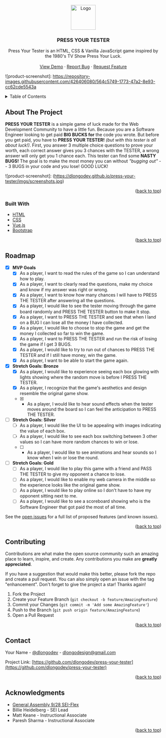 <div id="top"></div>
<!-- PROJECT LOGO -->
<br />
<div align="center">
  <a href="https://github.com/dlongodev/press-your-tester">
    <img src="https://dlongodev.github.io/press-your-tester/imgs/press-your-tester_logo.png" alt="Logo" height="80">
  </a>

<h3 align="center">PRESS YOUR TESTER</h3>

  <p align="center">
    Press Your Tester is an HTML, CSS & Vanilla JavaScript game inspired by the 1980's TV Show Press Your Luck.
    <br />
    <br />
    <a href="https://dlongodev.github.io/press-your-tester/">View Demo</a>
    ·
    <a href="https://github.com/dlongodev/press-your-tester/issues">Report Bug</a>
    ·
    <a href="https://github.com/dlongodev/press-your-tester/issues">Request Feature</a>
  </p>
</div>

![product-screenshot]: https://repository-images.githubusercontent.com/426406080/564c5749-1773-47a2-8e93-cc62cde5543a

<!-- TABLE OF CONTENTS -->
<details>
  <summary>Table of Contents</summary>
  <ol>
    <li>
      <a href="#about-the-project">About The Project</a>
      <ul>
        <li><a href="#built-with">Built With</a></li>
      </ul>
    </li>
    <li><a href="#roadmap">Roadmap</a></li>
    <li><a href="#contributing">Contributing</a></li>
    <li><a href="#contact">Contact</a></li>
    <li><a href="#acknowledgments">Acknowledgments</a></li>
  </ol>
</details>



<!-- ABOUT THE PROJECT -->
## About The Project

**PRESS YOUR TESTER** is a simple game of luck made for the Web Development Community to have a little fun. 
Because you are a Software Engineer looking to get paid **BIG BUCKS for** the code you wrote. But before you get paid, you have to **PRESS YOUR TESTER!** *(but with this tester is all about luck!)*. First, you answer 3 multiple choice questions to prove your worth, each correct answer gives you 3 chances with the TESTER, a wrong answer will only get you 1 chance each. This tester can find some **NASTY BUGS!** The goal is to make the most money you can without *"bugging out"* -- 3 BUGS in your code and you lose! GOOD LUCK!

![product-screenshot]: (https://dlongodev.github.io/press-your-tester/imgs/screenshots.jpg)

<p align="right">(<a href="#top">back to top</a>)</p>



### Built With

* [HTML](https://developer.mozilla.org/en-US/docs/Web/HTML)
* [CSS](https://developer.mozilla.org/en-US/docs/Web/CSS)
* [Vue.js](https://developer.mozilla.org/en-US/docs/Web/JavaScript)
* [Bootstrap](https://getbootstrap.com)

<p align="right">(<a href="#top">back to top</a>)</p>


<!-- ROADMAP -->
## Roadmap

- [x] **MVP Goals**
    - [x] As a player, I want to read the rules of the game so I can understand how to play.
    - [x] As a player, I want to clearly read the questions, make my choice and know if my answer was right or wrong.
    - [x] As a player, I want to know how many chances I will have to PRESS THE TESTER after answering all the questions.
    - [x] As a player, I would like to see the tester moving through the game board randomly and PRESS THE TESTER button to make it stop.
    - [x] As a player, I want to PRESS THE TESTER and see that when I land on a BUG I can lose all the money I have collected.
    - [x] As a player, I would like to choose to stop the game and get the money I collected so far to win the game.
    - [x] As a player, I want to PRESS THE TESTER and run the risk of losing the game if I get 3 BUGS.
    - [x] As a player, I would like to try to run out of chances to PRESS THE TESTER and if I still have money, win the game.
    - [x] As a player, I want to be able to start the game again.

- [x] **Stretch Goals: Bronze**
    - [x] As a player, I would like to experience seeing each box glowing with lights showing where the random move is before I PRESS THE TESTER.
    - [x] As a player, I recognize that the game's aesthetics and design resemble the original game show.   
    - [x] - As a player, I would like to hear sound effects when the tester moves around the board so I can feel the anticipation to PRESS THE TESTER.

- [ ] **Stretch Goals: Silver**
    - [ ] As a player, I would like the UI to be appealing with images indicating the value of each box.
    - [ ] As a player, I would like to see each box switching between 3 other values so I can have more random chances to win or lose.
    - [ ] - As a player, I would like to see animations and hear sounds so I know when I win or lose the round.

- [ ] **Stretch Goals: Gold**
    - [ ] As a player, I would like to play this game with a friend and PASS THE TESTER to give my opponent a chance to lose.
    - [ ] As a player, I would like to enable my web camera in the middle so the experience looks like the original game show.
    - [ ] As a player, I would like to play online so I don't have to have my opponent sitting next to me.
    - [ ] As a player, I would like to see a scoreboard showing who is the Software Engineer that got paid the most of all time.

See the [open issues](https://github.com/dlongodev/press-your-tester/issues) for a full list of proposed features (and known issues).

<p align="right">(<a href="#top">back to top</a>)</p>



<!-- CONTRIBUTING -->
## Contributing

Contributions are what make the open source community such an amazing place to learn, inspire, and create. Any contributions you make are **greatly appreciated**.

If you have a suggestion that would make this better, please fork the repo and create a pull request. You can also simply open an issue with the tag "enhancement".
Don't forget to give the project a star! Thanks again!

1. Fork the Project
2. Create your Feature Branch (`git checkout -b feature/AmazingFeature`)
3. Commit your Changes (`git commit -m 'Add some AmazingFeature'`)
4. Push to the Branch (`git push origin feature/AmazingFeature`)
5. Open a Pull Request

<p align="right">(<a href="#top">back to top</a>)</p>


## Contact

Your Name - [@dlongodev](https://twitter.com/dlongodev) - dlongodesign@gmail.com

Project Link: [https://github.com/dlongodev/press-your-tester](https://github.com/dlongodev/press-your-tester)

<p align="right">(<a href="#top">back to top</a>)</p>



<!-- ACKNOWLEDGMENTS -->
## Acknowledgments

* [General Assembly 9/28 SEI-Flex](https://generalassemb.ly/)
* Billie Heidelberg - SEI Lead
* Matt Keane - Instructional Associate
* Paresh Sharma - Instructional Associate

<p align="right">(<a href="#top">back to top</a>)</p>



<!-- MARKDOWN LINKS & IMAGES -->
<!-- https://www.markdownguide.org/basic-syntax/#reference-style-links -->
[Font-Awesome]: https://fontawesome.com/
[Github Pages]: https://pages.github.com/
[Adobe Fonts]: https://fonts.adobe.com/
[Giphy]: https://giphy.com/gifs/code-coding-seamless-xT9IgzoKnwFNmISR8I
[Press Your Luck]: https://abc.com/shows/press-your-luck
[stars-url]: https://github.com/github_username/repo_name/stargazers
[issues-shield]: https://img.shields.io/github/issues/github_username/repo_name.svg?style=for-the-badge
[issues-url]: https://github.com/github_username/repo_name/issues
[license-shield]: https://img.shields.io/github/license/github_username/repo_name.svg?style=for-the-badge
[license-url]: https://github.com/github_username/repo_name/blob/master/LICENSE.txt
[linkedin-shield]: https://img.shields.io/badge/-LinkedIn-black.svg?style=for-the-badge&logo=linkedin&colorB=555
[linkedin-url]: https://www.linkedin.com/in/danielealongo/
